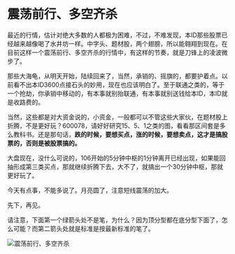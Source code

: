 震荡前行、多空齐杀
====

			

最近的行情，估计对绝大多数的人都极为困难，不过，不难发现，本ID那些股票已经越来越像喝了水井坊一样。中字头、题材股，两个翅膀，所以能翱翔到现在。在目前这样一个震荡前行、多空齐杀的行情中，有这样的节奏，就是刀锋上的凌波微步了。

那些大海龟，从明天开始，陆续回来了，当然，承销的、摇旗的，都要护着点。以前看不出本ID3600点接石头的妙用，现在也应该明白了。至于联通之类的，等于一个抢劫，你承销中移动的，有本事就别抬联通，有本事就别送钱给本ID，本ID就是收路费的。

当然，这些都是对大资金说的，小资金，一般都可以不管这些大家伙，在题材股上折腾，不是更好玩？600078，请好好研究15、5、1之类的图，看看那区间套是多么教科书。还是那句话，**跌的时候，要想买点，涨的时候，要想卖点，这才是搞股票的，否则是被股票搞的。**

大盘现在，没什么可说的，106开始的5分钟中枢的1分钟离开已经出现，如果能回抽形成第三类买点，那就继续折腾下去，大不了，就搞出一个30分钟中枢，那就更好玩了。

今天有点事，不能多说了。月亮圆了，注意短线震荡的加大。

先下，再见。

请注意，下面第一个绿箭头处不是笔，为什么？因为顶分型都在底分型下面了，怎么可能？而第二箭头处就是标准是按最新标准的笔了。

![震荡前行、多空齐杀](http://simg.sinajs.cn/blog7style/images/common/sg_trans.gif)
